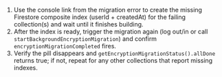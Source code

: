 1. Use the console link from the migration error to create the missing Firestore composite index (userId + createdAt) for the failing collection(s) and wait until it finishes building.
2. After the index is ready, trigger the migration again (log out/in or call `startBackgroundEncryptionMigration`) and confirm `encryptionMigrationCompleted` fires.
3. Verify the pill disappears and `getEncryptionMigrationStatus().allDone` returns true; if not, repeat for any other collections that report missing indexes.
